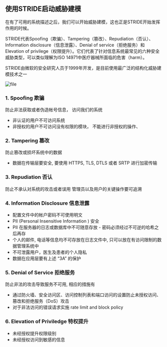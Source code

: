 ## 使用STRIDE启动威胁建模

在有了可用的系统描述之后，我们可以开始威胁建模，这也正是STRIDE开始发挥作用的时候。

STRIDE代表Spoofing（欺骗）、Tampering（篡改）、Repudiation（否认）、Information disclosure（信息泄露）、Denial of service（拒绝服务）和Elevation of privilege（权限提升）。它们代表了针对信息系统最常见的六种安全威胁类型，可以类似理解为ISO 14971中医疗器械所面临的危害（harm）。

STRIDE由微软的安全研究人员于1999年开发，是目前使用最广泛的结构化威胁建模技术之一

![file](https://www.fanyamin.com/wordpress/wp-content/uploads/2024/11/image-1731740133647.png)


### 1. Spoofing 欺骗
防止非法获取或者伪造帐号信息， 访问我们的系统
- 非认证的用户不可访问系统
- 非授权的用户不可访问没有权限的模块， 不能进行非授权的操作、

### 2. Tampering 篡改
防止篡改或损坏系统中的数据
- 数据在传输层要安全, 要使用 HTTPS, TLS, DTLS 或者 SRTP 进行加密传输

### 3. Repudiation 否认
防止不承认对系统的攻击或者误用
管理员以及用户的关键操作要可追溯

### 4. Information Disclosure 信息泄露
  - 配置文件中的帐户密码不可使用明文
  - PII (Personal Insensitive Information ) 安全
  - PII 在服务器的日志或数据库中不可随意存放   -  密码必须经过不可逆的哈希之后再存 
  - 个人的邮件, 电话等信息均不可存放在日志文件中, 只可以放在有访问限制的数据管理系统中
  - 不可泄露用户，医生及患者的个人隐私
  - 数据在应用层要有上述 “3A” 的保护

### 5. Denial of Service 拒绝服务
防止非法的攻击导致服务不可用, 相应的措施有
- 通过防火墙、安全访问区、访问控制列表和端口访问的设置防止未授权访问、篡改和拒绝服务（DoS）攻击
- 对于非法访问的错误请求实施 rate limit and block policy

### 6. Elevation of Priviledge 特权提升
- 未经授权提升权限级别
- 未经授权访问到敏感的信息